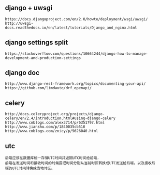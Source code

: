 
## django + uwsgi
```
https://docs.djangoproject.com/en/2.0/howto/deployment/wsgi/uwsgi/
http://uwsgi-docs.readthedocs.io/en/latest/tutorials/Django_and_nginx.html
```

## django settings split
```
https://stackoverflow.com/questions/10664244/django-how-to-manage-development-and-production-settings
```

## django doc
```
http://www.django-rest-framework.org/topics/documenting-your-api/
https://github.com/limdauto/drf_openapi/
```


## celery
```
http://docs.celeryproject.org/projects/django-celery/en/2.4/introduction.html#using-django-celery
http://www.cnblogs.com/alex3714/p/6351797.html
http://www.jianshu.com/p/1840035cb510
http://www.cnblogs.com/znicy/p/5626040.html
```

## utc
```
后端应该在数据库统一存储UTC时间并返回UTC时间给前端，
前端在发送时间和接收时间的时候要把时间分别从当前时区转换成UTC发送给后端，以及接收后端的UTC时间转换成当地时区。
```
